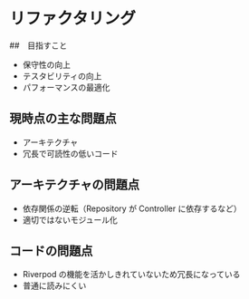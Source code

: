 # リファクタリング

##　目指すこと

- 保守性の向上
- テスタビリティの向上
- パフォーマンスの最適化

## 現時点の主な問題点

- アーキテクチャ
- 冗長で可読性の低いコード

## アーキテクチャの問題点

- 依存関係の逆転（Repository が Controller に依存するなど）
- 適切ではないモジュール化

## コードの問題点

- Riverpod の機能を活かしきれていないため冗長になっている
- 普通に読みにくい
